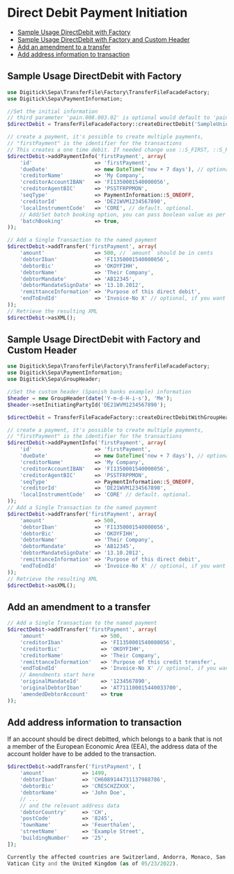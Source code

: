 Direct Debit Payment Initiation
===============================

* [Sample Usage DirectDebit with Factory](#sample-usage-directdebit-with-factory)
* [Sample Usage DirectDebit with Factory and Custom Header](#sample-usage-directdebit-with-factory-and-custom-header)
* [Add an amendment to a transfer](#add-an-amendment-to-a-transfer)
* [Add address information to transaction](#add-address-information-to-transaction)


Sample Usage DirectDebit with Factory
-------------------------------------

```php
use Digitick\Sepa\TransferFile\Factory\TransferFileFacadeFactory;
use Digitick\Sepa\PaymentInformation;

//Set the initial information
// third parameter 'pain.008.003.02' is optional would default to 'pain.008.002.02' if not changed
$directDebit = TransferFileFacadeFactory::createDirectDebit('SampleUniqueMsgId', 'SampleInitiatingPartyName', 'pain.008.003.02');

// create a payment, it's possible to create multiple payments,
// "firstPayment" is the identifier for the transactions
// This creates a one time debit. If needed change use ::S_FIRST, ::S_RECURRING or ::S_FINAL respectively
$directDebit->addPaymentInfo('firstPayment', array(
    'id'                    => 'firstPayment',
    'dueDate'               => new DateTime('now + 7 days'), // optional. Otherwise default period is used
    'creditorName'          => 'My Company',
    'creditorAccountIBAN'   => 'FI1350001540000056',
    'creditorAgentBIC'      => 'PSSTFRPPMON',
    'seqType'               => PaymentInformation::S_ONEOFF,
    'creditorId'            => 'DE21WVM1234567890',
    'localInstrumentCode'   => 'CORE', // default. optional.
    // Add/Set batch booking option, you can pass boolean value as per your requirement, optional
    'batchBooking'          => true, 
));

// Add a Single Transaction to the named payment
$directDebit->addTransfer('firstPayment', array(
    'amount'                => 500, // `amount` should be in cents
    'debtorIban'            => 'FI1350001540000056',
    'debtorBic'             => 'OKOYFIHH',
    'debtorName'            => 'Their Company',
    'debtorMandate'         => 'AB12345',
    'debtorMandateSignDate' => '13.10.2012',
    'remittanceInformation' => 'Purpose of this direct debit',
    'endToEndId'            => 'Invoice-No X' // optional, if you want to provide additional structured info
));
// Retrieve the resulting XML
$directDebit->asXML();
```

Sample Usage DirectDebit with Factory and Custom Header
-------------------------------------------------------

```php
use Digitick\Sepa\TransferFile\Factory\TransferFileFacadeFactory;
use Digitick\Sepa\PaymentInformation;
use Digitick\Sepa\GroupHeader;

//Set the custom header (Spanish banks example) information
$header = new GroupHeader(date('Y-m-d-H-i-s'), 'Me');
$header->setInitiatingPartyId('DE21WVM1234567890');

$directDebit = TransferFileFacadeFactory::createDirectDebitWithGroupHeader($header, 'pain.008.001.02');

// create a payment, it's possible to create multiple payments,
// "firstPayment" is the identifier for the transactions
$directDebit->addPaymentInfo('firstPayment', array(
    'id'                    => 'firstPayment',
    'dueDate'               => new DateTime('now + 7 days'), // optional. Otherwise default period is used
    'creditorName'          => 'My Company',
    'creditorAccountIBAN'   => 'FI1350001540000056',
    'creditorAgentBIC'      => 'PSSTFRPPMON',
    'seqType'               => PaymentInformation::S_ONEOFF,
    'creditorId'            => 'DE21WVM1234567890',
    'localInstrumentCode'   => 'CORE' // default. optional.
));
// Add a Single Transaction to the named payment
$directDebit->addTransfer('firstPayment', array(
    'amount'                => 500,
    'debtorIban'            => 'FI1350001540000056',
    'debtorBic'             => 'OKOYFIHH',
    'debtorName'            => 'Their Company',
    'debtorMandate'         => 'AB12345',
    'debtorMandateSignDate' => '13.10.2012',
    'remittanceInformation' => 'Purpose of this direct debit',
    'endToEndId'            => 'Invoice-No X' // optional, if you want to provide additional structured info
));
// Retrieve the resulting XML
$directDebit->asXML();
```

Add an amendment to a transfer
------------------------------

```php
// Add a Single Transaction to the named payment
$directDebit->addTransfer('firstPayment', array(
    'amount'                  => 500,
    'creditorIban'            => 'FI1350001540000056',
    'creditorBic'             => 'OKOYFIHH',
    'creditorName'            => 'Their Company',
    'remittanceInformation'   => 'Purpose of this credit transfer',
    'endToEndId'              => 'Invoice-No X' // optional, if you want to provide additional structured info
    // Amendments start here
    'originalMandateId'       => '1234567890',
    'originalDebtorIban'      => 'AT711100015440033700',
    'amendedDebtorAccount'    => true
));
```

Add address information to transaction
--------------------------------------

If an account should be direct debitted, which belongs to a bank that is not a
member of the European Economic Area (EEA), the address data of the account
holder have to be added to the transaction.

```php
$directDebit->addTransfer('firstPayment', [
    'amount'            => 1499,
    'debtorIban'        => 'CH6089144731137988786',
    'debtorBic'         => 'CRESCHZZXXX',
    'debtorName'        => 'John Doe',
    // ...
    // and the relevant address data
    'debtorCountry'     => 'CH',
    'postCode'          => '8245',
    'townName'          => 'Feuerthalen',
    'streetName'        => 'Example Street',
    'buildingNumber'    => '25',
]);

Currently the affected countries are Switzerland, Andorra, Monaco, San Marino,
Vatican City and the United Kingdom (as of 05/23/2022).

